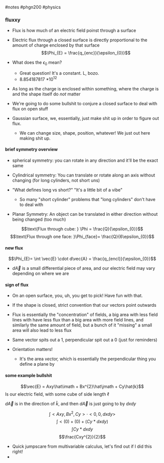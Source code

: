 #notes #phgn200 #physics


### fluxxy
- Flux is how much of an electric field poinst through a surface
- Electric flux through a closed surface is directly proportional to the amount of charge enclosed by that surface
$$\Phi_{E} = \frac{q_{enc}}{\epsilon_{0}}$$
- What does the $\epsilon_{0}$ mean?
	- Great question! It's a constant. L, bozo.
	- 8.854187817 $*10^{12}$
- As long as the charge is enclosed within something, where the charge is and the shape itself do *not* matter
- We're going to do some bullshit to conjure a closed surface to deal with flux on open stuff

- Gaussian surface, we, essentially, just make shit up in order to figure out flux.
	- We can change size, shape, position, whatever! We just out here making shit up.

#### brief symmetry overview 
- spherical symmetry: you can rotate in any direction and it'll be the exact same
- Cylindrical symmetry: You can translate or rotate along an axis without changing (for long cylinders, not short uns)

- "What defines long vs short?" "It's a little bit of a vibe"
	- So many "short cylinder" problems that "long cylinders" don't have to deal with

- Planar Symmetry: An object can be translated in either direction without being changed (too much)

$$\text{Flux through cube: } \Phi = \frac{Q}{\epsilon_{0}}$$
$$\text{Flux through one face: }\Phi_{face}= \frac{Q}{6\epsilon_{0}}$$

#### new flux
$$\Phi_{E}= \int \vec{E} \cdot d\vec{A} = \frac{q_{encl}}{\epsilon_{0}}$$
- $d\vec{A}$ is a small differential piece of area, and our electric field may vary depending on where we are

#### sign of flux
- On an open surface, you, uh, you get to pick! Have fun with that.
- If the shape is closed, strict convention that our vectors point outwards
- Flux is essentially the "concentration" of fields, a big area with less field lines with have less flux than a big area with more field lines, and similarly the same amount of field, but a bunch of it "missing" a small area will also lead to less flux
- Same vector spits out a 1, perpendicular spit out a 0 (just for reminders)

- Orientation matters!
	- It's the area *vector,* which is essentially the perpendicular thing you define a plane by

#### some example bullshit

$$\vec{E} = Axy\hat\imath + Bx^{2}\hat\jmath + Cy\hat{k}$$
Is our electric field, with some cube of side length $\ell$

$d\vec{A}$ is in the direction of $\hat{k}$, and then $d\vec{A}$ is just going to by $dxdy$

$$\int <Axy , Bx^{2}, Cy> \cdot <0, 0, dxdy>$$
$$\int < (0) + (0) + (Cy*dxdy)$$
$$\int Cy *dxdy$$
$$\frac{Cxy^{2}}{2}$$
- Quick jumpscare from multivariable calculus, let's find out if I did this right!
- 